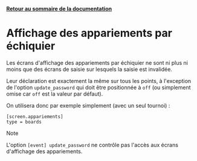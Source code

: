 **[Retour au sommaire de la documentation](../README.md)**

# Affichage des appariements par échiquier

Les écrans d'affichage des appariements par échiquier ne sont ni plus ni moins que des écrans de saisie sur lesquels la saisie est invalidée.

Leur déclaration est exactement la même sur tous les points, à l'exception de l'option `update_password` qui doit être positionnée à `off` (ou simplement omise car `off` est la valeur par défaut).

On utilisera donc par exemple simplement (avec un seul tournoi) :
```
[screen.appariements]
type = boards
```

> [!NOTE]
> L'option `[event] update_password` ne contrôle pas l'accès aux écrans d'affichage des appariements.

